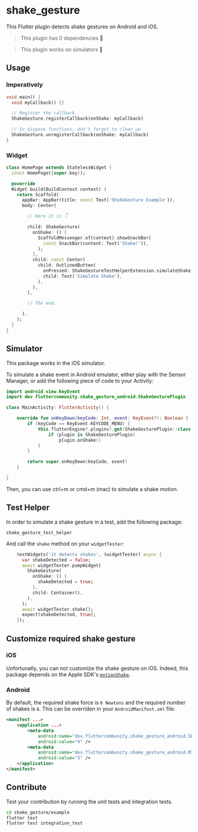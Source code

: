 # shake_gesture

This Flutter plugin detects shake gestures on Android and iOS.

> This plugin has 0 dependencies 🚀

> This plugin works on simulators 🤖

## Usage

### Imperatively

```dart
void main() {
  void myCallback() {}

  // Register the callback
  ShakeGesture.registerCallback(onShake: myCallback)

  // In dispose functions, don't forget to clean up
  ShakeGesture.unregisterCallback(onShake: myCallback)
}

```

### Widget

```dart
class HomePage extends StatelessWidget {
  const HomePage({super.key});

  @override
  Widget build(BuildContext context) {
    return Scaffold(
      appBar: AppBar(title: const Text('ShakeGesture Example')),
      body: Center(

		// Here it is 👇

        child: ShakeGesture(
          onShake: () {
            ScaffoldMessenger.of(context).showSnackBar(
              const SnackBar(content: Text('Shake!')),
            );
          },
          child: const Center(
            child: OutlinedButton(
              onPressed: ShakeGestureTestHelperExtension.simulateShake,
              child: Text('Simulate Shake'),
            ),
          ),
        ),

		// The end.

      ),
    );
  }
}
```

## Simulator

This package works in the iOS simulator.

To simulate a shake event in Android emulator, either play with the Sensor Manager, or add the following piece of code to your Activity:

```kotlin
import android.view.KeyEvent
import dev.fluttercommunity.shake_gesture_android.ShakeGesturePlugin

class MainActivity: FlutterActivity() {

    override fun onKeyDown(keyCode: Int, event: KeyEvent?): Boolean {
        if (keyCode == KeyEvent.KEYCODE_MENU) {
            this.flutterEngine?.plugins?.get(ShakeGesturePlugin::class.java).let { plugin ->
                if (plugin is ShakeGesturePlugin)
                    plugin.onShake()
            }
        }

        return super.onKeyDown(keyCode, event)
    }

}
```

Then, you can use ctrl+m or cmd+m (mac) to simulate a shake motion.

## Test Helper

In order to simulate a shake gesture in a test, add the following package:

`shake_gesture_test_helper`

And call the `shake` method on your `widgetTester`:

```dart
    testWidgets('it detects shakes', (widgetTester) async {
      var shakeDetected = false;
      await widgetTester.pumpWidget(
        ShakeGesture(
          onShake: () {
            shakeDetected = true;
          },
          child: Container(),
        ),
      );
      await widgetTester.shake();
      expect(shakeDetected, true);
    });
```

## Customize required shake gesture

### iOS

Unfortunatly, you can not customize the shake gesture on iOS.
Indeed, this package depends on the Apple SDK's [`motionShake`](https://developer.apple.com/documentation/uikit/uievent/eventsubtype/motionshake).

### Android

By default, the required shake force is `6 Newtons` and the required number of shakes is `6`.
This can be overriden in your `AndroidManifest.xml` file:

```xml
<manifest ...>
    <application ...>
        <meta-data
            android:name="dev.fluttercommunity.shake_gesture_android.SHAKE_FORCE"
            android:value="4" />
        <meta-data
            android:name="dev.fluttercommunity.shake_gesture_android.MIN_NUM_SHAKES"
            android:value="3" />
    </application>
</manifest>
```

## Contribute

Test your contribution by running the unit tests and integration tests.

```sh
cd shake_gesture/example
flutter test
flutter test integration_test
```
